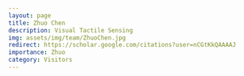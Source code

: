 ```yaml
---
layout: page
title: Zhuo Chen
description: Visual Tactile Sensing
img: assets/img/team/ZhuoChen.jpg
redirect: https://scholar.google.com/citations?user=nCGtKkQAAAAJ
importance: Zhuo
category: Visitors
---
```

